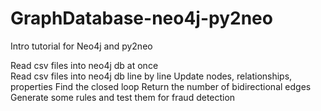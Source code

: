 # GraphDatabase-neo4j-py2neo
Intro tutorial for Neo4j and py2neo

Read csv files into neo4j db at once<br/>
Read csv files into neo4j db line by line
Update nodes, relationships, properties
Find the closed loop 
Return the number of bidirectional edges
Generate some rules and test them for fraud detection
 
